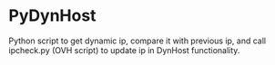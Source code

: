 # PyDynHost

Python script to get dynamic ip, compare it with previous ip, and call ipcheck.py (OVH script) to update ip in DynHost functionality.

